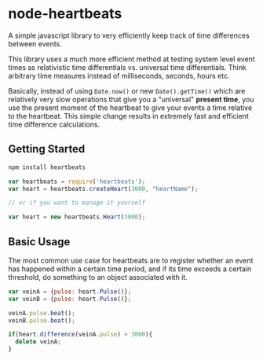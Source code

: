 # node-heartbeats

A simple javascript library to very efficiently keep track of time differences between events.

This library uses a much more efficient method at testing system level event times as relativistic time differentials vs. universal time differentials. Think arbitrary time measures instead of milliseconds, seconds, hours etc.

Basically, instead of using `Date.now()` or new `Date().getTime()` which are relatively very slow operations that give you a "universal" **present time**, you use the present moment of the heartbeat to give your events a time relative to the heartbeat. This simple change results in extremely fast and efficient time difference calculations.

## Getting Started

```bash
npm install heartbeats
```

```javascript
var heartbeats = require('heartbeats');
var heart = heartbeats.createHeart(3000, "heartName");

// or if you want to manage it yourself

var heart = new heartbeats.Heart(3000);

```

## Basic Usage
The most common use case for heartbeats are to register whether an event has happened within a certain time period, and if its time exceeds a certain threshold, do something to an object associated with it.

```javascript
var veinA = {pulse: heart.Pulse()};
var veinB = {pulse: heart.Pulse()};

veinA.pulse.beat();
veinB.pulse.beat();

if(heart.difference(veinA.pulse) > 3000){
  delete veinA;
}

```

